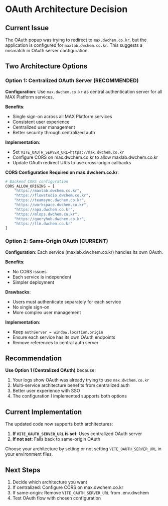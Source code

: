 # OAuth Architecture Decision

## Current Issue
The OAuth popup was trying to redirect to `max.dwchem.co.kr`, but the application is configured for `maxlab.dwchem.co.kr`. This suggests a mismatch in OAuth server configuration.

## Two Architecture Options

### Option 1: Centralized OAuth Server (RECOMMENDED)
**Configuration**: Use `max.dwchem.co.kr` as central authentication server for all MAX Platform services.

**Benefits**:
- Single sign-on across all MAX Platform services
- Consistent user experience
- Centralized user management
- Better security through centralized auth

**Implementation**:
- Set `VITE_OAUTH_SERVER_URL=https://max.dwchem.co.kr`
- Configure CORS on max.dwchem.co.kr to allow maxlab.dwchem.co.kr
- Update OAuth redirect URIs to use cross-origin callbacks

**CORS Configuration Required on max.dwchem.co.kr**:
```python
# Backend CORS configuration
CORS_ALLOW_ORIGINS = [
    "https://maxlab.dwchem.co.kr",
    "https://flowstudio.dwchem.co.kr",
    "https://teamsync.dwchem.co.kr",
    "https://workspace.dwchem.co.kr",
    "https://apa.dwchem.co.kr",
    "https://mlops.dwchem.co.kr",
    "https://queryhub.dwchem.co.kr",
    "https://llm.dwchem.co.kr"
]
```

### Option 2: Same-Origin OAuth (CURRENT)
**Configuration**: Each service (maxlab.dwchem.co.kr) handles its own OAuth.

**Benefits**:
- No CORS issues
- Each service is independent
- Simpler deployment

**Drawbacks**:
- Users must authenticate separately for each service
- No single sign-on
- More complex user management

**Implementation**:
- Keep `authServer = window.location.origin`
- Ensure each service has its own OAuth endpoints
- Remove references to central auth server

## Recommendation

**Use Option 1 (Centralized OAuth)** because:
1. Your logs show OAuth was already trying to use `max.dwchem.co.kr`
2. Multi-service architecture benefits from centralized auth
3. Better user experience with SSO
4. The configuration I implemented supports both options

## Current Implementation

The updated code now supports both architectures:

1. **If `VITE_OAUTH_SERVER_URL` is set**: Uses centralized OAuth server
2. **If not set**: Falls back to same-origin OAuth

Choose your architecture by setting or not setting `VITE_OAUTH_SERVER_URL` in your environment files.

## Next Steps

1. Decide which architecture you want
2. If centralized: Configure CORS on max.dwchem.co.kr
3. If same-origin: Remove `VITE_OAUTH_SERVER_URL` from .env.dwchem
4. Test OAuth flow with chosen configuration